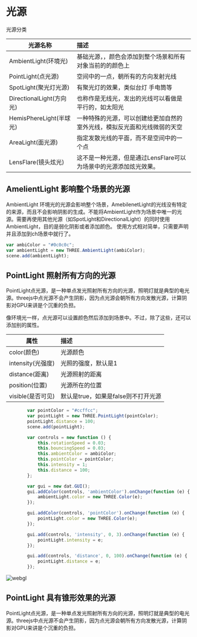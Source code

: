 # 光源 
 
光源分类


| 光源名称        | 描述           | 
| ------------- |:-------------|
| AmbientLight(环境光)    | 基础光源，，颜色会添加到整个场景和所有对象当前的的颜色上 | 
| PointLight(点光源)    | 空间中的一点，朝所有的方向发射光线   |  
| SpotLight(聚光灯光源)    | 有聚光灯的效果，类似台灯 手电筒等   |  
| DirectionalLight(方向光)    | 也称作是无线光，发出的光线可以看做是平行的，如太阳光| 
| HemisPhereLight(半球光)    | 一种特殊的光源，可以创建给更加自然的室外光线，模拟反光面和光线微弱的天空  
| AreaLight(面光源)    | 指定发散光线的平面，而不是空间中的一个点 |  
| LensFlare(镜头炫光)    | 这不是一种光源，但是通过LensFlare可以为场景中的光源添加炫光效果。 |  

## AmelientLight 影响整个场景的光源
AmbientLight 环境光的光源会影响整个场景，AmebilenetLight的光线没有特定的来源，而且不会影响阴影的生成。不能将AmbientLight作为场景中唯一的光源。需要再使用其他光源（如SpotLight和DirectionalLight）的同时使用AmbientLight，目的是弱化阴影或者添加颜色。
使用方式相对简单，只需要声明并且添加到ch场景中就行了。
```js
var ambiColor = "#0c0c0c";
var ambientLight = new THREE.AmbientLight(ambiColor);
scene.add(ambientLight);
```

## PointLight 照射所有方向的光源
PointLight点光源，是一种单点发光照射所有方向的光源，照明灯就是典型的电光源。threejs中点光源不会产生阴影，因为点光源会朝所有方向发散光源，计算阴影对GPU来讲是个沉重的负担。

像环境光一样，点光源可以设置颜色然后添加到场景中。不过，除了这些，还可以添加别的属性。

| 属性        | 描述           | 
| ------------- |:-------------|
| color(颜色)    | 光源颜色 | 
| intensity(光强度)    |光照的强度，默认是1   |  
| distance(距离)    | 光源照射的距离   |  
| position(位置)   | 光源所在的位置| 
| visible(是否可见)    |默认是true，如果是false则不打开光源|  
```js
        var pointColor = "#ccffcc";
        var pointLight = new THREE.PointLight(pointColor);
        pointLight.distance = 100;
        scene.add(pointLight);

```
```js
        var controls = new function () {
            this.rotationSpeed = 0.03;
            this.bouncingSpeed = 0.03;
            this.ambientColor = ambiColor;
            this.pointColor = pointColor;
            this.intensity = 1;
            this.distance = 100;
        };

        var gui = new dat.GUI();
        gui.addColor(controls, 'ambientColor').onChange(function (e) {
            ambientLight.color = new THREE.Color(e);
        });

        gui.addColor(controls, 'pointColor').onChange(function (e) {
            pointLight.color = new THREE.Color(e);
        });

        gui.add(controls, 'intensity', 0, 3).onChange(function (e) {
            pointLight.intensity = e;
        });

        gui.add(controls, 'distance', 0, 100).onChange(function (e) {
            pointLight.distance = e;
        });

```
![webgl](https://felix-1251738024.cos.ap-guangzhou.myqcloud.com/webgl/7.gif)


## PointLight  具有锥形效果的光源
PointLight点光源，是一种单点发光照射所有方向的光源，照明灯就是典型的电光源。threejs中点光源不会产生阴影，因为点光源会朝所有方向发散光源，计算阴影对GPU来讲是个沉重的负担。